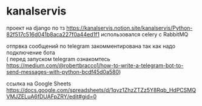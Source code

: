 
# kanalservis
проект на django по тз https://kanalservis.notion.site/kanalservis/Python-82f517c516d041b8aca227f0a44ed1f1
использовался celery с RabbitMQ

отпрвка сообщений по telegram закомментирована так как надо подключение бота   
( перед запуском  telegram  ознакомтесь https://medium.com/@robertbracco1/how-to-write-a-telegram-bot-to-send-messages-with-python-bcdf45d0a580)

ссылка на Google Sheets https://docs.google.com/spreadsheets/d/1qvz1ZhzZTZz5Y8Rqb_HdPCSMQVMJZELuA6fDUAFpZRY/edit#gid=0


